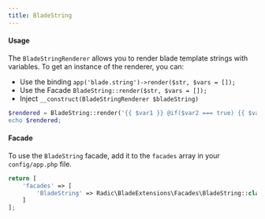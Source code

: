 ```yaml
---
title: BladeString
---
```

#### Usage
The `BladeStringRenderer` allows you to render blade template strings with variables. To get an instance of the renderer, you can:
- Use the binding `app('blade.string')->render($str, $vars = []);`
- Use the Facade `BladeString::render($str, $vars = []);`
- Inject `__construct(BladeStringRenderer $bladeString)`

```php
$rendered = BladeString::render('{{ $var1 }} @if($var2 === true) {{ $var1 }} @endif', [ 'var1' => 'Yes Man', 'var2' => true ]);`
echo $rendered;
```

#### Facade
To use the `BladeString` facade, add it to the `facades` array in your `config/app.php` file.
```php
return [
    'facades' => [
        'BladeString' => Radic\BladeExtensions\Facades\BladeString::class    
    ]
];
```
